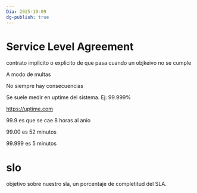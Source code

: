```yaml
---
Dia: 2025-10-09
dg-publish: true
---
```



# Service Level Agreement
contrato implicito o explicito de que pasa cuando un objkeivo no se cumple

A modo de multas 

No siempre hay consecuencias

Se suele medir en uptime del sistema. Ej: 99.999%

https://uptime.com

99.9 es que se cae 8 horas al anio

99.00 es 52 minutos 

99.999 es 5 minutos
# slo
objetivo sobre nuestro sla, un porcentaje de completitud del SLA.